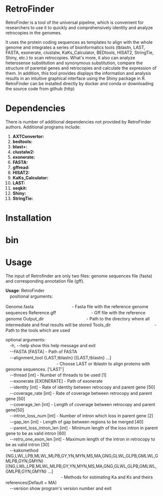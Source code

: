 # RetroFinder
RetroFinder is a tool of the universal pipeline, which is convenient for researchers to use it to quickly and comprehensively identity and analyze retrocopies in the genomes.

It uses the protein coding sequences as templates to align with the whole genome and integrates a series of bioinformatics tools (tblastn, LAST, FASTA, exonerate, clustalw, KaKs_Calculator, BEDtools, HISAT2, StringTie, Shiny, etc.) to scan retrocopies. What's more, it also can analyze heterosense substitution and synonymous substitution, compare the structure of parental genes and retrocopies and calculate the expression of them. In addition, this tool provides displays the information and analysis results in an intuitive graphical interface using the Shiny package in R. RetroFinder can be installed directly by docker and conda or downloading the source code from github (http)

# Dependencies
There is number of additional dependencies not provided by RetroFinder authors. Additional programs include:

1. **AXTConvertor:**
2. **bedtools:**
3. **blast+:**
4. **clustalw2:**
5. **exonerate:**
6. **FASTA:**
7. **gffread:**
8. **HISAT2:**
9. **KaKs_Calculator:**
10. **LAST:**
11. **seqkit:**
12. **Shiny:**
13. **StringTie:**

# Installation

# bin

# Usage
The input of Retrofinder are only two files: genome sequences file (fasta) and corresponding annotation file (gff).

**Usage**: RetroFinder  
　positional arguments:  
<p>Genome.fasta　　　　　　　　　- Fasta file with the reference genome sequences
Reference.gff　　　　　　　　&nbsp- Gff file with the reference genome
Output_dir　　　　　　　　　　- Path to the directory where all intermediate and final results will be stored
Tools_dir　　　　　　　　　　 - Path to the tools which are used</p>

optional arguments:  
　-h, --help            show this help message and exit  
　--FASTA [FASTA]       - Path of FASTA  
　--alignment_tool {LAST,tblastn} [{LAST,tblastn} ...]  
  　　　　　　　　　　　　- Choose LAST or tblastn to align proteins with genome sequences. ['LAST']  
　--thread [int]        - Number of threads to be used [1]  
　--exonerate [EXONERATE] - Path of exonerate  
　--identity [int]      - Rate of identity between retrocopy and parent gene [50]  
　--coverage_rate [int] - Rate of coverage between retrocopy and parent gene [50]  
　--coverage_len [int]  - Length of coverage between retrocopy and parent gene[50]  
　--intron_loss_num [int] - Number of intron which loss in parent gene [2]  
　--gap_len [int]       - Length of gap between regions to be merged [40]  
　--parent_loss_intron_len [int] - Minimum length of the loss intron in parent gene to be as valid intron [60]  
　--retro_one_exon_len [int] - Maximum length of the intron in retrocopy to be as valid intron [30]  
　--kaksmethod {NG,LWL,LPB,MLWL,MLPB,GY,YN,MYN,MS,MA,GNG,GLWL,GLPB,GMLWL,GMLPB,GYN,GMYN} [{NG,LWL,LPB,MLWL,MLPB,GY,YN,MYN,MS,MA,GNG,GLWL,GLPB,GMLWL,GMLPB,GYN,GMYN} ...]  
　　　　　　　　　　　　　- Methods for estimating Ka and Ks and theirs references(Default = MA)  
　--version             show program's version number and exit
